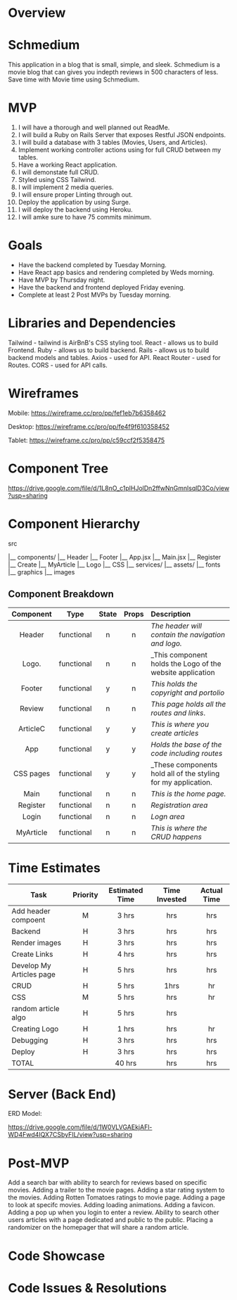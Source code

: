 

# Overview
# Schmedium
This application in a blog that is small, simple, and sleek. Schmedium is a movie blog that can gives you indepth reviews in 500 characters of less. Save time with Movie time using Schmedium.


# MVP
1. I will have a thorough and well planned out ReadMe.
2. I will build a Ruby on Rails Server that exposes Restful JSON endpoints.
3. I will build a database with 3 tables (Movies, Users, and Articles).
4. Implement working controller actions using for full CRUD between my tables.
5. Have a working React application.
6. I will demonstate full CRUD.
7. Styled using CSS Tailwind.
8. I will implement 2 media queries. 
9. I will ensure proper Linting through out.
10. Deploy the application by using Surge.
11. I will deploy the backend using Heroku.
12. I will amke sure to have 75 commits minimum.





# Goals
-  Have the backend completed by Tuesday Morning.
-  Have React app basics and rendering completed by Weds morning. 
-  Have MVP by Thursday night.
-  Have the backend and frontend deployed Friday evening. 
-  Complete at least 2 Post MVPs by Tuesday morning.



# Libraries and Dependencies
Tailwind - tailwind is AirBnB's CSS styling tool.
React - allows us to build Frontend.
Ruby -  allows us to build backend.
Rails - allows us to build backend models and tables.
Axios - used for API.
React Router - used for Routes.
CORS - used for API calls.




# Wireframes

Mobile:  https://wireframe.cc/pro/pp/fef1eb7b6358462

Desktop: https://wireframe.cc/pro/pp/fe4f9f610358452

Tablet:  https://wireframe.cc/pro/pp/c59ccf2f5358475


# Component Tree

https://drive.google.com/file/d/1L8nO_c1plHJolDn2ffwNnGmnlsqlD3Co/view?usp=sharing

# Component Hierarchy

src
      
|__ components/
      |__ Header
      |__ Footer
      |__ App.jsx
      |__ Main.jsx
      |__ Register
      |__ Create
      |__ MyArticle
      |__ Logo
      |__ CSS
|__ services/
|__ assets/
      |__ fonts
      |__ graphics
      |__ images
       
     

## Component Breakdown






|  Component   |    Type    | State | Props | Description                                                      |
| :----------: | :--------: | :---: | :---: | :--------------------------------------------------------------- |
|    Header    | functional |   n   |   n   | _The header will contain the navigation and logo._               |
|  Logo.       | functional |   n   |   n   | _This component holds the Logo of the website application        |
|   Footer     | functional |   y   |   n   | _This holds the copyright and portolio_                              |
|    Review      | functional |   n   |   n   | _This page holds all the routes and links_.                      |
|    ArticleC    | functional |   y   |   y   | _This is where you create articles_      |
|    App   | functional |   y   |   y   | _Holds the base of the code including routes_  |
|    CSS pages | functional |   y   |   y   | _These components hold all of the styling for my application.    |
|    Main    | functional |   n   |   n   | _This is the home page._               |
|    Register    | functional |   n   |   n   | _Registration area_               |
|    Login    | functional |   n   |   n   | _Logn area_               |
|    MyArticle    | functional |   n   |   n   | _This is where the CRUD happens_               |



# Time Estimates


| Task                | Priority | Estimated Time | Time Invested | Actual Time |
| ------------------- | :------: | :------------: | :-----------: | :---------: |
| Add header compoent |    M     |     3 hrs      |      hrs     |      hrs      |
| Backend           |    H     |     3 hrs      |      hrs     |      hrs      |
| Render images       |    H     |     3 hrs      |      hrs     |      hrs      |
| Create Links        |    H     |     4 hrs      |      hrs     |       hrs     |
| Develop My Articles page   |    H     |     5 hrs      |     hrs     |      hrs     |
| CRUD    |    H     |     5 hrs      |      1hrs     |       hr      |
| CSS                 |    M     |     5 hrs      |      hrs     |     hr       |
| random article algo           |    H     |     5 hrs      |      hrs     |             |
| Creating Logo       |    H     |     1 hrs      |      hrs     |     hr      |
|     Debugging       |    H     |     3 hrs      |      hrs     |     hrs      |
|     Deploy       |    H     |     3 hrs      |      hrs     |     hrs      |
| TOTAL               |          |     40 hrs     |     hrs     |      hrs    |



# Server (Back End)
ERD Model:

https://drive.google.com/file/d/1W0VLVGAEkjAFl-WD4Fwd4IQX7CSbyFIL/view?usp=sharing


# Post-MVP

Add a search bar with ability to search for reviews based on specific movies.
Adding a trailer to the movie pages.
Adding a star rating system to the movies.
Adding Rotten Tomatoes ratings to movie page.
Adding a page to look at specifc movies.
Adding loading animations.
Adding a favicon.
Adding a pop up when you login to enter a review.
Ability to search other users articles with a page dedicated and public to the public. 
 Placing a randomizer on the homepager that will share a random article.

# Code Showcase


# Code Issues & Resolutions
